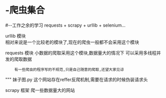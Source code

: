 # -爬虫集合
  #--工作之余的学习
requests + scrapy + urllib + selenium...

  
  
 urllib 模块   
        相对来说是一个比较老的模块了,现在的爬虫一般都不会采用这个模块
        
        
 
 
 requests 模块
        小数据的爬取采用这个模块,数据量大的情况下 可以采用多线程并发的爬取数据
       
	   	有一些爬虫的程序写的不规范,只是自己随意的爬取,还望大家见谅
	   
"""
    妹子图.py
        这个网站存在reffer反爬机制,需要在请求的时候伪装请求头
        
        
		
		
 scrapy 框架
        爬一些数据量大的网站
